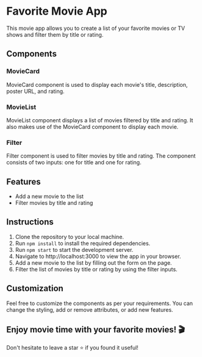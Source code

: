 # Favorite Movie App

This movie app allows you to create a list of your favorite movies or TV shows and filter them by title or rating.

## Components

### MovieCard

MovieCard component is used to display each movie's title, description, poster URL, and rating.

### MovieList

MovieList component displays a list of movies filtered by title and rating. It also makes use of the MovieCard component to display each movie.

### Filter

Filter component is used to filter movies by title and rating. The component consists of two inputs: one for title and one for rating.

## Features

- Add a new movie to the list
- Filter movies by title and rating

## Instructions

1. Clone the repository to your local machine.
2. Run `npm install` to install the required dependencies.
3. Run `npm start` to start the development server.
4. Navigate to http://localhost:3000 to view the app in your browser.
5. Add a new movie to the list by filling out the form on the page.
6. Filter the list of movies by title or rating by using the filter inputs.

## Customization

Feel free to customize the components as per your requirements. You can change the styling, add or remove attributes, or add new features.

Enjoy movie time with your favorite movies! 🎬
--- 
Don't hesitate to leave a star ⭐️ if you found it useful!
